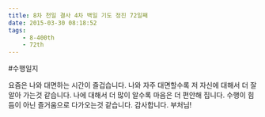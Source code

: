 ```yaml
---
title: 8차 천일 결사 4차 백일 기도 정진 72일째
date: 2015-03-30 08:18:52
tags:
    - 8-400th
    - 72th
---
```


#수행일지

요즘은 나와 대면하는 시간이 즐겁습니다. 나와 자주 대면할수록 저 자신에 대해서 더 잘 알아 가는것 같습니다. 나에 대해서 더 많이 알수록 마음은 더 편안해 집니다. 수행이 힘듬이 아닌 즐거움으로 다가오는것 같습니다. 감사합니다. 부처님!
